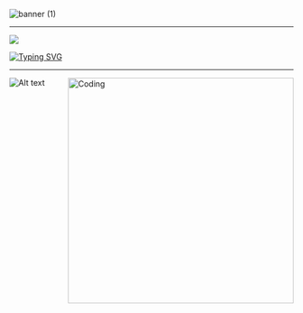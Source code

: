 ![banner (1)](https://user-images.githubusercontent.com/91349552/236289320-59a81db8-f1bf-4797-b849-fad725c7234a.png)
_________________________________________________________________________________________________________________________________________________________________________
![](https://komarev.com/ghpvc/?username=your-github-username&color=red&label=Stalkers)

[![Typing SVG](https://readme-typing-svg.demolab.com?font=Fira+Code&size=25&pause=1000&color=F70000&width=450&lines=idk+why+you+are+here;pls+just+leave+me+be;i+cant+take+it+anymore;youre+making+me+anxious;pls+leave+pls+leave;why+are+you+still+here;my+thoughts+alone+are+too+much;PLS+L3AV3+N0W)](https://git.io/typing-svg)
_________________________________________________________________________________________________________________________________________________________________________

<img align="right" alt="Coding" width="400" src="https://images-wixmp-ed30a86b8c4ca887773594c2.wixmp.com/f/937dc959-8701-4bf0-9524-2148d092d618/dbsutfm-e737e2b5-12b4-42b7-aac1-a249e0fe26f9.gif?token=eyJ0eXAiOiJKV1QiLCJhbGciOiJIUzI1NiJ9.eyJzdWIiOiJ1cm46YXBwOjdlMGQxODg5ODIyNjQzNzNhNWYwZDQxNWVhMGQyNmUwIiwiaXNzIjoidXJuOmFwcDo3ZTBkMTg4OTgyMjY0MzczYTVmMGQ0MTVlYTBkMjZlMCIsIm9iaiI6W1t7InBhdGgiOiJcL2ZcLzkzN2RjOTU5LTg3MDEtNGJmMC05NTI0LTIxNDhkMDkyZDYxOFwvZGJzdXRmbS1lNzM3ZTJiNS0xMmI0LTQyYjctYWFjMS1hMjQ5ZTBmZTI2ZjkuZ2lmIn1dXSwiYXVkIjpbInVybjpzZXJ2aWNlOmZpbGUuZG93bmxvYWQiXX0.Q49avwmNK_-moDXDv7e-aGJTLemNzCKs6jPTpMUaC2I">

![Alt text](https://spotify-recently-played-readme.vercel.app/api?user=bigeyejon777&width=400)

